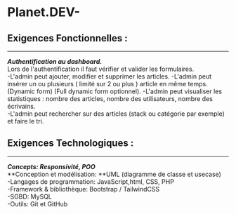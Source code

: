 # Planet.DEV-
## Exigences Fonctionnelles : 
*******************************************************
***Authentification au dashboard.***    
Lors de l'authentification il faut vérifier et valider les formulaires.  
-L'admin peut ajouter, modifier et supprimer les articles. 
-L'admin peut insérer un ou plusieurs ( limité sur 2 ou plus ) article en même temps. (Dynamic form) (Full dynamic form optionnel). 
-L'admin peut visualiser les statistiques : nombre des articles, nombre des utilisateurs, nombre des écrivains.  
-L'admin peut rechercher sur des articles (stack ou catégorie par exemple) et faire le tri. 

## Exigences Technologiques :  
********************************************************
***Concepts: Responsivité, POO***  
**Conception et modélisation: **UML (diagramme de classe et usecase)  
-Langages de programmation: JavaScript,html, CSS, PHP  
-Framework & bibliothèque: Bootstrap / TailwindCSS  
-SGBD: MySQL  
-Outils: Git et GitHub  
